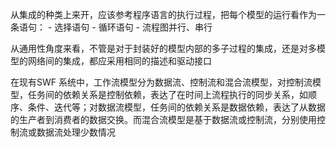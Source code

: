 从集成的种类上来开，应该参考程序语言的执行过程，把每个模型的运行看作为一条语句：
    - 选择语句
    - 循环语句
    - 流程图并行、串行

从通用性角度来看，不管是对于封装好的模型内部的多子过程的集成，还是对多模型的网络间的集成，都应采用相同的描述和驱动接口


在现有SWF 系统中，工作流模型分为数据流、控制流和混合流模型，对控制流模型，任务间的依赖关系是控制依赖，表达了在时间上流程执行的同步关系，如顺序、条件、迭代等；对数据流模型，任务间的依赖关系是数据依赖，表达了从数据的生产者到消费者的数据交换。而混合流模型是基于数据流或控制流，分别使用控制流或数据流处理少数情况